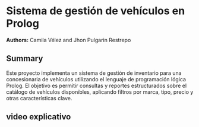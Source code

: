 # Sistema de gestión de vehículos en Prolog

**Authors:** Camila Vélez and Jhon Pulgarin Restrepo

## Summary
Este proyecto implementa un sistema de gestión de inventario para una concesionaria de vehículos utilizando el lenguaje de programación lógica Prolog. El objetivo es permitir consultas y reportes estructurados sobre el catálogo de vehículos disponibles, aplicando filtros por marca, tipo, precio y otras características clave.

## video explicativo
  
